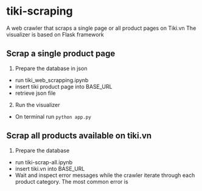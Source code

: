 # tiki-scraping
A web crawler that scraps a single page or all product pages on Tiki.vn
The visualizer is based on Flask framework
## Scrap a single product page
1. Prepare the database in json
  - run tiki_web_scrapping.ipynb
  - insert tiki product page into BASE_URL
  - retrieve json file
2. Run the visualizer
  - On terminal run `python app.py`
  
## Scrap all products available on tiki.vn
1. Prepare the database
  - run tiki-scrap-all.ipynb
  - insert tiki.vn into BASE_URL
  - Wait and inspect error messages while the crawler iterate through each product category. The most common error is 
